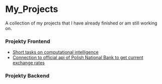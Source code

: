 # My_Projects
A collection of my projects that I have already finished or am still working on. 

### Projekty Frontend
- [Short tasks on computational intelligence](https://github.com/MartynaKaczmarczyk/Inteligencja_obliczeniowa)
- [Connection to official api of Polish National Bank to get current exchange rates]([https://github.com/user/NazwaRepo2](https://github.com/MartynaKaczmarczyk/MeetDynatraceProjects))

### Projekty Backend
